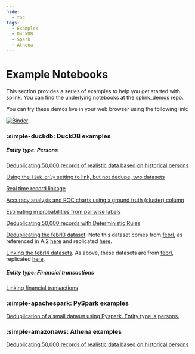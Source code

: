 ```yaml
---
hide:
  - toc
tags:
  - Examples
  - DuckDB
  - Spark
  - Athena
---
```


# Example Notebooks

This section provides a series of examples to help you get started with splink. You can find the underlying notebooks at the [splink_demos](https://github.com/moj-analytical-services/splink_demos) repo.

You can try these demos live in your web browser using the following link:

[![Binder](https://mybinder.org/badge.svg)](https://mybinder.org/v2/gh/moj-analytical-services/splink_demos/master?urlpath=lab)

### :simple-duckdb: DuckDB examples

##### Entity type: Persons

[Deduplicating 50,000 records of realistic data based on historical persons](./demos/example_deduplicate_50k_synthetic.ipynb)

[Using the `link_only` setting to link, but not dedupe, two datasets](./demos/example_link_only.ipynb)

[Real time record linkage](./demos/example_real_time_record_linkage.ipynb)

[Accuracy analysis and ROC charts using a ground truth (cluster) column](./demos/example_accuracy_analysis_from_labels_column.ipynb)

[Estimating m probabilities from pairwise labels](./demos/example_pairwise_labels.ipynb)

[Deduplicating 50,000 records with Deterministic Rules](./demos/examples/duckdb/deterministic_dedupe.ipynb)

[Deduplicating the febrl3 dataset](./demos/example_febrl3.ipynb). Note this dataset comes from [febrl](http://users.cecs.anu.edu.au/~Peter.Christen/Febrl/febrl-0.3/febrldoc-0.3/manual.html), as referenced in A.2 [here](https://arxiv.org/pdf/2008.04443.pdf) and replicated [here](https://recordlinkage.readthedocs.io/en/latest/ref-datasets.html).

[Linking the febrl4 datasets](./demos/example_febrl4.ipynb). As above, these datasets are from [febrl](http://users.cecs.anu.edu.au/~Peter.Christen/Febrl/febrl-0.3/febrldoc-0.3/manual.html), replicated [here](https://recordlinkage.readthedocs.io/en/latest/ref-datasets.html).

##### Entity type: Financial transactions

[Linking financial transactions](./demos/example_transactions.ipynb)


### :simple-apachespark: PySpark examples

[Deduplication of a small dataset using Pyspark. Entity type is persons.](./demos/example_simple_pyspark.ipynb)

### :simple-amazonaws: Athena examples

[Deduplicating 50,000 records of realistic data based on historical persons](./demos/athena_deduplicate_50k_synthetic.ipynb)